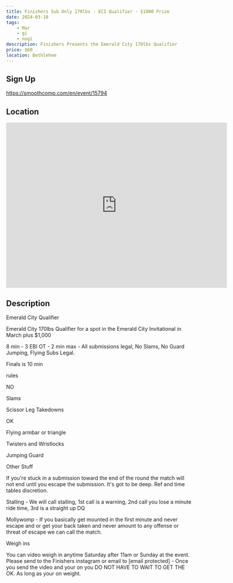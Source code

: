 ```yaml
---
title: Finishers Sub Only 170lbs - ECI Qualifier - $1000 Prize
date: 2024-03-10
tags:
    - Mar
    - gi 
    - nogi 
description: Finishers Presents the Emerald City 170lbs Qualifier
price: $60
location: Bethlehem
---
```

## Sign Up
https://smoothcomp.com/en/event/15794

## Location
<iframe src="https://www.google.com/maps/embed?pb=!1m18!1m12!1m3!1d12345.6789!2d-75.3237050!3d40.6450940!2m3!1f0!2f0!3f0!3m2!1i1024!2i768!4f13.1!3m3!1m2!1s0x0%3A0x0!2z40.6450940!5e0!3m2!1sen!2sus!4v1234567890" width="600" height="450" style="border:0;" allowfullscreen="" loading="lazy"></iframe>

## Description
Emerald City Qualifier 


Emerald City 170lbs Qualifier for a spot in the Emerald City Invitational in March plus $1,000


8 min - 3 EBI OT - 2 min max - All submissions legal, No Slams, No Guard Jumping, Flying Subs Legal. 


Finals is 10 min 


rules


NO 


Slams


Scissor Leg Takedowns 


OK


Flying armbar or triangle 


Twisters and Wristlocks 


Jumping Guard 


Other Stuff 


If you're stuck in a submission toward the end of the round the match will not end until you escape the submission. It's got to be deep. Ref and time tables discretion. 


Stalling - We will call stalling, 1st call is a warning, 2nd call you lose a minute ride time, 3rd is a straight up DQ


Mollywomp - If you basically get mounted in the first minute and never escape and or get your back taken and never amount to any offense or threat of escape we can call the match. 


Weigh ins 


You can video weigh in anytime Saturday after 11am or Sunday at the event. Please send to the Finishers instagram or email to [email protected] - Once you send the video and your on you DO NOT HAVE TO WAIT TO GET THE OK. As long as your on weight.